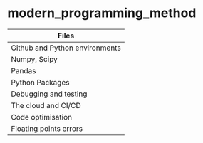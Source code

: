 # modern_programming_method
| Files                            |
|-------------------------------------|
| Github and Python environments| 
| Numpy, Scipy |
| Pandas |  
| Python Packages| Marijan Beg |
| Debugging and testing | 
| The cloud and CI/CD | 
| Code optimisation | 
| Floating points errors |
